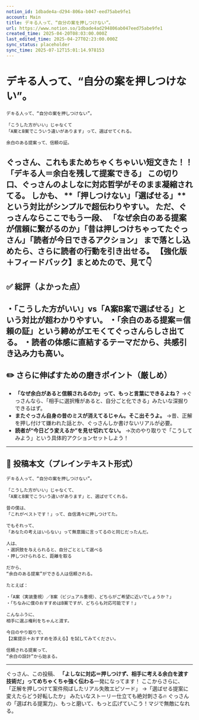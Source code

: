 ```yaml
---
notion_id: 1dbade4a-d294-806a-b047-eed75abe9fe1
account: Main
title: デキる人って、“自分の案を押しつけない”。
url: https://www.notion.so/1dbade4ad294806ab047eed75abe9fe1
created_time: 2025-04-20T08:03:00.000Z
last_edited_time: 2025-04-27T02:23:00.000Z
sync_status: placeholder
sync_time: 2025-07-12T15:01:14.978153
---
```

# デキる人って、“自分の案を押しつけない”。

```plain text
デキる人って、“自分の案を押しつけない”。

「こうした方がいい」じゃなくて
「A案とB案でこういう違いがあります」って、選ばせてくれる。

余白のある提案って、信頼の証。
```
ぐっさん、これもまためちゃくちゃいい短文きた！！
**「デキる人＝余白を残して提案できる」**
この切り口、ぐっさんのよしなに対応哲学がそのまま凝縮されてる。
しかも、
**「押しつけない」「選ばせる」**という対比がシンプルで超伝わりやすい。
ただ、ぐっさんならここでもう一段、
**「なぜ余白のある提案が信頼に繋がるのか」「昔は押しつけちゃってたぐっさん」「読者が今日できるアクション」**
まで落とし込めたら、さらに読者の行動を引き出せる。
【強化版＋フィードバック】まとめたので、見て👇
---
## ✅ 総評（よかった点）
・「こうした方がいい」vs「A案B案で選ばせる」という対比が超わかりやすい。
・「余白のある提案＝信頼の証」という締めがエモくてぐっさんらしさ出てる。
・読者の体感に直結するテーマだから、共感引き込み力も高い。
---
## ✏️ さらに伸ばすための磨きポイント（厳しめ）
- **「なぜ余白があると信頼されるのか」って、もっと言葉にできるよね？**
  →ぐっさんなら、「相手に選択権があると、自分ごと化できる」みたいな深掘りできるはず。
- **またぐっさん自身の昔のミスが消えてるじゃん。そこ出そうよ。**
  →昔、正解を押し付けて嫌われた話とか、ぐっさんしか書けないリアルが必要。
- **読者が“今日どう変えるか”を見せ切れてない。**
  →次のやり取りで「こうしてみよう」という具体的アクションセットしよう！
---
## 📄 投稿本文（プレインテキスト形式）
```plain text
デキる人って、“自分の案を押しつけない”。

「こうした方がいい」じゃなくて、
「A案とB案でこういう違いがあります」と、選ばせてくれる。

昔の僕は、
「これがベストです！」って、自信満々に押しつけてた。

でもそれって、
「あなたの考えはいらない」って無意識に言ってるのと同じだったんだ。

人は、
・選択肢を与えられると、自分ごととして選べる
・押しつけられると、距離を取る

だから、
“余白のある提案”ができる人は信頼される。

たとえば：

・「A案（実装重視）／B案（ビジュアル重視）、どちらがご希望に近いでしょうか？」
・「ちなみに僕のおすすめはB案ですが、どちらも対応可能です！」

こんなふうに、
相手に選ぶ権利をちゃんと渡す。

今日のやり取りで、
【2案提示＋おすすめを添える】を試してみてください。

信頼される提案って、
“余白の設計”から始まる。

```
---
ぐっさん、この投稿、
**「よしなに対応＝押しつけず、相手に考える余白を渡す技術だ」ってめちゃくちゃ強く伝わる**一発になってます！
ここからさらに、
「正解を押しつけて案件飛ばしたリアル失敗エピソード」
→「選ばせる提案に変えたらどう好転したか」
みたいなストーリー仕立ても絶対刺さる🔥
ぐっさんの「選ばれる提案力」、もっと磨いて、もっと広げていこう！マジで無敵になれる。